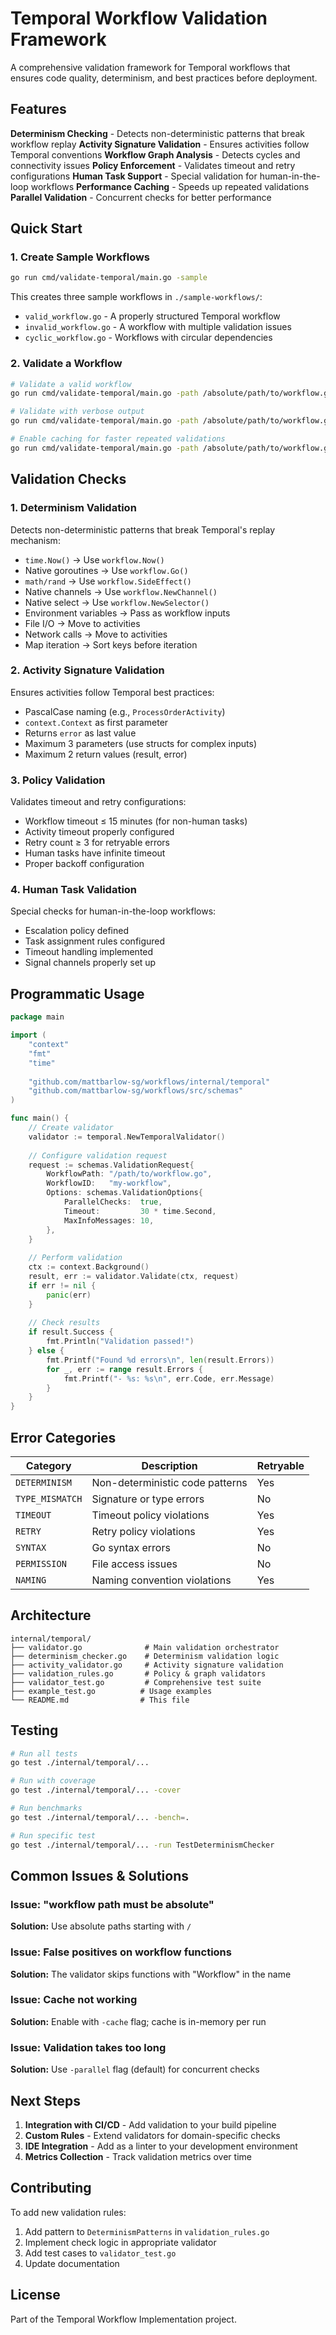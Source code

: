 # Temporal Workflow Validation Framework

A comprehensive validation framework for Temporal workflows that ensures code quality, determinism, and best practices before deployment.

## Features

**Determinism Checking** - Detects non-deterministic patterns that break workflow replay
**Activity Signature Validation** - Ensures activities follow Temporal conventions
**Workflow Graph Analysis** - Detects cycles and connectivity issues
**Policy Enforcement** - Validates timeout and retry configurations
**Human Task Support** - Special validation for human-in-the-loop workflows
**Performance Caching** - Speeds up repeated validations
**Parallel Validation** - Concurrent checks for better performance

## Quick Start

### 1. Create Sample Workflows

```bash
go run cmd/validate-temporal/main.go -sample
```

This creates three sample workflows in `./sample-workflows/`:
- `valid_workflow.go` - A properly structured Temporal workflow
- `invalid_workflow.go` - A workflow with multiple validation issues
- `cyclic_workflow.go` - Workflows with circular dependencies

### 2. Validate a Workflow

```bash
# Validate a valid workflow
go run cmd/validate-temporal/main.go -path /absolute/path/to/workflow.go

# Validate with verbose output
go run cmd/validate-temporal/main.go -path /absolute/path/to/workflow.go -v

# Enable caching for faster repeated validations
go run cmd/validate-temporal/main.go -path /absolute/path/to/workflow.go -cache
```

## Validation Checks

### 1. Determinism Validation

Detects non-deterministic patterns that break Temporal's replay mechanism:

- `time.Now()` → Use `workflow.Now()`
- Native goroutines → Use `workflow.Go()`
- `math/rand` → Use `workflow.SideEffect()`
- Native channels → Use `workflow.NewChannel()`
- Native select → Use `workflow.NewSelector()`
- Environment variables → Pass as workflow inputs
- File I/O → Move to activities
- Network calls → Move to activities
- Map iteration → Sort keys before iteration

### 2. Activity Signature Validation

Ensures activities follow Temporal best practices:

- PascalCase naming (e.g., `ProcessOrderActivity`)
- `context.Context` as first parameter
- Returns `error` as last value
- Maximum 3 parameters (use structs for complex inputs)
- Maximum 2 return values (result, error)

### 3. Policy Validation

Validates timeout and retry configurations:

- Workflow timeout ≤ 15 minutes (for non-human tasks)
- Activity timeout properly configured
- Retry count ≥ 3 for retryable errors
- Human tasks have infinite timeout
- Proper backoff configuration

### 4. Human Task Validation

Special checks for human-in-the-loop workflows:

- Escalation policy defined
- Task assignment rules configured
- Timeout handling implemented
- Signal channels properly set up

## Programmatic Usage

```go
package main

import (
    "context"
    "fmt"
    "time"
    
    "github.com/mattbarlow-sg/workflows/internal/temporal"
    "github.com/mattbarlow-sg/workflows/src/schemas"
)

func main() {
    // Create validator
    validator := temporal.NewTemporalValidator()
    
    // Configure validation request
    request := schemas.ValidationRequest{
        WorkflowPath: "/path/to/workflow.go",
        WorkflowID:   "my-workflow",
        Options: schemas.ValidationOptions{
            ParallelChecks:  true,
            Timeout:         30 * time.Second,
            MaxInfoMessages: 10,
        },
    }
    
    // Perform validation
    ctx := context.Background()
    result, err := validator.Validate(ctx, request)
    if err != nil {
        panic(err)
    }
    
    // Check results
    if result.Success {
        fmt.Println("Validation passed!")
    } else {
        fmt.Printf("Found %d errors\n", len(result.Errors))
        for _, err := range result.Errors {
            fmt.Printf("- %s: %s\n", err.Code, err.Message)
        }
    }
}
```

## Error Categories

| Category | Description | Retryable |
|----------|-------------|-----------|
| `DETERMINISM` | Non-deterministic code patterns | Yes |
| `TYPE_MISMATCH` | Signature or type errors | No |
| `TIMEOUT` | Timeout policy violations | Yes |
| `RETRY` | Retry policy violations | Yes |
| `SYNTAX` | Go syntax errors | No |
| `PERMISSION` | File access issues | No |
| `NAMING` | Naming convention violations | Yes |

## Architecture

```
internal/temporal/
├── validator.go              # Main validation orchestrator
├── determinism_checker.go    # Determinism validation logic
├── activity_validator.go     # Activity signature validation
├── validation_rules.go       # Policy & graph validators
├── validator_test.go         # Comprehensive test suite
├── example_test.go          # Usage examples
└── README.md                # This file
```

## Testing

```bash
# Run all tests
go test ./internal/temporal/...

# Run with coverage
go test ./internal/temporal/... -cover

# Run benchmarks
go test ./internal/temporal/... -bench=.

# Run specific test
go test ./internal/temporal/... -run TestDeterminismChecker
```

## Common Issues & Solutions

### Issue: "workflow path must be absolute"
**Solution:** Use absolute paths starting with `/`

### Issue: False positives on workflow functions
**Solution:** The validator skips functions with "Workflow" in the name

### Issue: Cache not working
**Solution:** Enable with `-cache` flag; cache is in-memory per run

### Issue: Validation takes too long
**Solution:** Use `-parallel` flag (default) for concurrent checks

## Next Steps

1. **Integration with CI/CD** - Add validation to your build pipeline
2. **Custom Rules** - Extend validators for domain-specific checks
3. **IDE Integration** - Add as a linter to your development environment
4. **Metrics Collection** - Track validation metrics over time

## Contributing

To add new validation rules:

1. Add pattern to `DeterminismPatterns` in `validation_rules.go`
2. Implement check logic in appropriate validator
3. Add test cases to `validator_test.go`
4. Update documentation

## License

Part of the Temporal Workflow Implementation project.